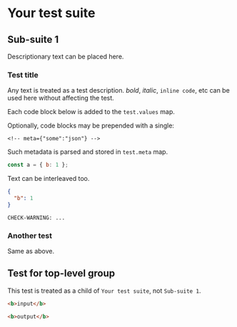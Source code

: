 Your test suite
===============

Sub-suite 1
-----------

Descriptionary text can be placed here.

### Test title

Any text is treated as a test description. *bold*, _italic_, `inline code`, etc
can be used here without affecting the test.

Each code block below is added to the `test.values` map.

Optionally, code blocks may be prepended with a single:

`<!-- meta={"some":"json"} -->`

Such metadata is parsed and stored in `test.meta` map.

<!-- meta={"some":"json"} -->
```js
const a = { b: 1 };
```

Text can be interleaved too.

```json
{
  "b": 1
}
```

```extra
CHECK-WARNING: ...
```

### Another test

Same as above.

## Test for top-level group

This test is treated as a child of `Your test suite`, not `Sub-suite 1`.

```html
<b>input</b>
```

```html
<b>output</b>
```
